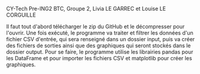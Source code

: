 CY-Tech Pre-ING2 BTC, Groupe 2, Livia LE GARREC et Louise LE CORGUILLE

Il faut tout d'abord télécharger le zip du GitHub et le décompresser pour l'ouvrir. 
Une fois exécuté, le programme va traiter et filtrer les données d'un fichier CSV d'entrée, 
qui sera renseigné dans un dossier input, puis va créer des fichiers de sorties ainsi que des 
graphiques qui seront stockés dans le dossier output. Pour se faire, le programme utilise les 
librairies pandas pour les DataFrame et pour importer les fichiers CSV et matplotlib pour créer 
les graphiques.
